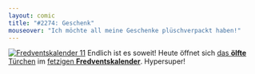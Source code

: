 ```yaml
---
layout: comic
title: "#2274: Geschenk"
mouseover: "Ich möchte all meine Geschenke plüschverpackt haben!"
---
```



<a href="http://www.fonflatter.de/der-fetzige-fredventskalender-2011/" title="Fredventskalender 11"><img src="http://www.fonflatter.de/adv11/fredventskalender_banner.png" alt="Fredventskalender 11" /></a>
Endlich ist es soweit! Heute öffnet sich <a href="http://www.fonflatter.de/2011/12/11/das-11-turchen" title="Fredventskalender 2011">das <strong>ölfte</strong> Türchen</a> im <a href="http://www.fonflatter.de/der-fetzige-fredventskalender-2011/" title="Fredventskalender 2011">fetzigen <strong>Fredventskalender</strong></a>. Hypersuper!
